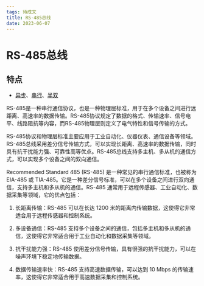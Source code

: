 ```yaml
---
tags: 待成文
title: RS-485总线
date: 2023-06-07
---
```

# RS-485总线

## 特点

- [异步](异步总线.md)、[串行](串行总线.md)、[半双](半双工总线.md)


RS-485是一种串行通信协议，也是一种物理层标准，用于在多个设备之间进行远距离、高速率的数据传输。RS-485协议规定了数据的格式、传输速率、信号电平、线路阻抗等内容，而RS-485物理层则定义了电气特性和信号传输的方式。

RS-485协议和物理层标准主要应用于工业自动化、仪器仪表、通信设备等领域。RS-485总线采用差分信号传输方式，可以实现长距离、高速率的数据传输，同时具有抗干扰能力强、可靠性高等优点。RS-485总线支持多主机、多从机的通信方式，可以实现多个设备之间的双向通信。

Recommended Standard 485 (RS-485) 是一种常见的串行通信标准，也被称为 EIA-485 或 TIA-485。它是一种差分信号标准，可以在多个设备之间进行双向通信，支持多主机和多从机的通信。RS-485 通常用于远程传感器、工业自动化、数据采集等领域，它的优点包括：

1. 长距离传输：RS-485 可以在长达 1200 米的距离内传输数据，这使得它非常适合用于远程传感器和控制系统。
    
2. 多设备通信：RS-485 支持多个设备之间的通信，包括多主机和多从机的通信，这使得它非常适合用于工业自动化和数据采集等领域。
    
3. 抗干扰能力强：RS-485 使用差分信号传输，具有很强的抗干扰能力，可以在噪声环境下稳定地传输数据。
    
4. 数据传输速率快：RS-485 支持高速数据传输，可以达到 10 Mbps 的传输速率，这使得它非常适合用于高速数据采集和控制系统。